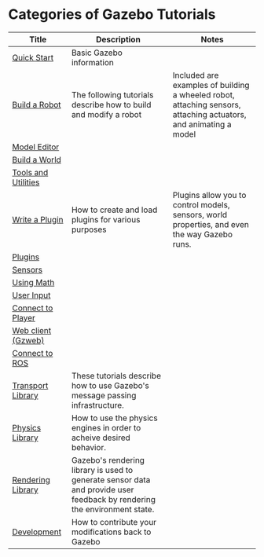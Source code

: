 # Categories of Gazebo Tutorials

|Title|Description|Notes|
|----|----|----|
|[Quick Start][1]|Basic Gazebo information||
|[Build a Robot][2]|The following tutorials describe how to build and modify a robot|Included are examples of building a wheeled robot, attaching sensors, attaching actuators, and animating a model|
|[Model Editor][3]|||
|[Build a World][4]|||
|[Tools and Utilities][5]|||
|[Write a Plugin][6]|How to create and load plugins for various purposes|Plugins allow you to control models, sensors, world properties, and even the way Gazebo runs.|
|[Plugins][7]|||
|[Sensors][8]|||
|[Using Math][9]|||
|[User Input][10]|||
|[Connect to Player][11]|||
|[Web client (Gzweb)][12]|||
|[Connect to ROS][13]|||
|[Transport Library][14]|These tutorials describe how to use Gazebo's message passing infrastructure.||
|[Physics Library][15]|How to use the physics engines in order to acheive desired behavior.||
|[Rendering Library][16]|Gazebo's rendering library is used to generate sensor data and provide user feedback by rendering the environment state.||
|[Development][17]|How to contribute your modifications back to Gazebo||


[1]: gazebo_categories/get_started.md 
[2]: gazebo_categories/build_robot.md
[3]: gazebo_categories/model_editor.md
[4]: gazebo_categories/build_world.md
[5]: gazebo_categories/tools_utilities.md
[6]: gazebo_categories/write_plugins.md
[7]: gazebo_categories/plugins.md
[8]: gazebo_categories/sensors.md
[9]: gazebo_categories/using_math.md
[10]: gazebo_categories/user_input.md
[11]: gazebo_categories/connect_to_player.md
[12]: gazebo_categories/gzweb.md
[13]: gazebo_categories/ros.md
[14]: gazebo_categories/transport_library.md
[15]: gazebo_categories/physics_library.md
[16]: gazebo_categories/rendering_library.md
[17]: gazebo_categories/development.md
